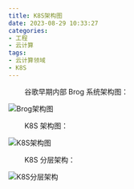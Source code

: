 ```yaml
---
title: K8S架构图
date: 2023-08-29 10:33:27
categories: 
- 工程
- 云计算
tags:
- 云计算领域
- K8S
---
```


&ensp;&ensp;&ensp;&ensp; 谷歌早期内部 Brog 系统架构图：

![Brog架构图](/pic/工程/云计算/K8S/K8S架构图/Brog架构图.png)

&ensp;&ensp;&ensp;&ensp; K8S 架构图：

![K8S架构图](/pic/工程/云计算/K8S/K8S架构图/K8S架构图.png)

&ensp;&ensp;&ensp;&ensp; K8S 分层架构：

![K8S分层架构](/pic/工程/云计算/K8S/K8S架构图/K8S分层架构.webp)